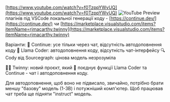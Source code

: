 <!--
date: 2025-02-02T23:23:04.070Z
-->


[https://www.youtube.com/watch?v=f0TzppYWvUQ](https://www.youtube.com/watch?v=f0TzppYWvUQ)
![YouTube Preview](https://img.youtube.com/vi/f0TzppYWvUQ/mqdefault.jpg)
 плагінів під VSCode локальної генерації коду -  [https://continue.dev/](https://continue.dev/) чи  [https://marketplace.visualstudio.com/items?itemName=rjmacarthy.twinny](https://marketplace.visualstudio.com/items?itemName=rjmacarthy.twinny) 

Варіанти:
  🤖 Continue: усе тільки через чат, відсутність автодоповнення коду
  🦙 Llama Coder: автодоповнення коду, відсутність чат-інтерфейсу
  🔍 Cody від Sourcegraph: цінова модель незрозуміла

  👯‍♂️ Twinny: новий проєкт, який 🤝 поєднує функції Llama Coder та Continue - чат і автодоповнення коду.

Для автодоповнення, щоб воно не підвисало, звичайно, потрібно брати меншу "базову" модель (1-3B) і потужніший комп'ютер. Щоб працював чат треба ще підняти "instruct" модель.